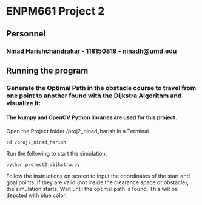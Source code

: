# ENPM661 Project 2 

## Personnel
### Ninad Harishchandrakar - 118150819 - ninadh@umd.edu


## Running the program

### Generate the Optimal Path in the obstacle course to travel from one point to another found with the Dijkstra Algorithm and visualize it:
#### The Numpy and OpenCV Python libraries are used for this project.

Open the Project folder /proj2_ninad_harish in a Terminal.
```
cd /proj2_ninad_harish
```
Run the following to start the simulation:
```
python project2_dijkstra.py
```
Follow the instructions on screen to input the coordinates of the start and goal points. If they are valid (not inside the clearance space or obstacle), the simulation starts. Wait until the optimal path is found. This will be depcted with blue color.

